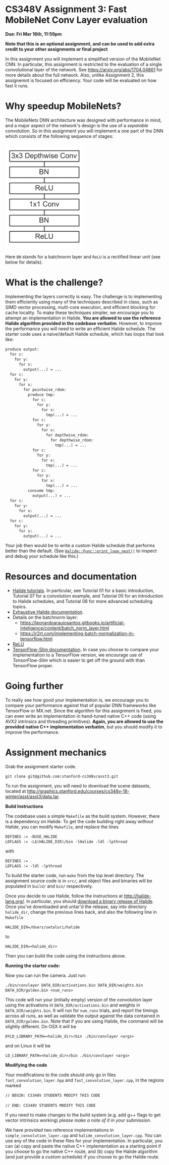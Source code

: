 # CS348V Assignment 3: Fast MobileNet Conv Layer evaluation #

__Due: Fri Mar 16th, 11:59pm__

__Note that this is an optional assignment, and can be used to add extra credit to your other assignments or final project__


In this assignment you will implement a simplified version of the MobileNet CNN. In particular, this assignment is restricted to the evaluation of a single convolutional layer of the network. See https://arxiv.org/abs/1704.04861 for more details about the full network. Also, unlike Assignment 2, this assignemnt is focused on efficiency. Your code will be evaluated on how fast it runs.

# Why speedup MobileNets? #
The MobileNets DNN architecture was designed with performance in mind, and a major aspect of the network's design is the use of a *separable* convolution. So in this assignment you will implement a one part of the DNN which consists of the following sequence of stages:

 ![MobileNet Layers](images/conv_layer.png "MobileNet Layers")

Here `BN` stands for a batchnorm layer and `ReLU` is a rectified linear unit (see below for details).

#  What is the challenge? #
Implementing the layers correctly is easy. The challenge is to implementing them efficiently using many of the techniques described in class, such as SIMD vector processing, multi-core execution, and efficient blocking for cache locality. To make these techniques simpler, we encourage you to attempt an implementation in Halide. **You are allowed to use the reference Halide algorithm provided in the codebase verbatim**. However, to improve the performance you will need to write an efficient Halide schedule. The starter code uses a naive/default Halide schedule, which has loops that look like:

    produce output:
      for c:
        for y:
          for x:
            output(...) = ...
      for c:
        for y:
          for x:
            for pointwise_rdom:
              produce tmp:
                for c:
                  for y:
                    for x:
                      tmp(...) = ...
                for c:
                  for y:
                    for x:
                      for depthwise_rdom:
                        for depthwise_rdom:
                          tmp(...) = ...
                for c:
                  for y:
                    for x:
                      tmp(...) = ...
                for c:
                  for y:
                    for x:
                      tmp(...) = ...
              consume tmp:
                output(...) = ...
      for c:
        for y:
          for x:
            output(...) = ...
      for c:
        for y:
          for x:
            output(...) = ...

Your job then would be to write a custom Halide schedule that performs better than the default. (See [`Halide::Func::print_loop_nest()`](http://halide-lang.org/docs/class_halide_1_1_func.html#a365488c2eaf769c61635120773e541e1) to inspect and debug your schedule like this.)

# Resources and documentation #
* [Halide tutorials](http://halide-lang.org/tutorials/tutorial_introduction.html). In particular, see Tutorial 01 for a basic introduction, Tutorial 07 for a convolution example, and Tutorial 05 for an introduction to Halide schedules, and Tutorial 08 for more advanced scheduling topics.
* [Exhaustive Halide documentation](http://halide-lang.org/docs/).
* Details on the batchnorm layer:
  - https://leonardoaraujosantos.gitbooks.io/artificial-inteligence/content/batch_norm_layer.html
  - https://r2rt.com/implementing-batch-normalization-in-tensorflow.html
* [ReLU](https://en.wikipedia.org/wiki/Rectifier_(neural_networks))
* [TensorFlow-Slim documentation](https://github.com/tensorflow/tensorflow/tree/master/tensorflow/contrib/slim). In case you choose to compare your implementation to a TensorFlow version, we encourage use of *TensorFlow-Slim* which is easier to get off the ground with than TensorFlow proper.

# Going further #
To really see how good your implementation is, we encourage you to compare your performance against that of popular DNN frameworks like TensorFlow or MX.net. Since the algorithm for this assignment is fixed, you can even write an implementation in hand-tuned native C++ code (using AVX2 intrinsics and threading primitives). **Again, you are allowed to use the provided native C++ implementation verbatim**, but you should modify it to improve the performance.

# Assignment mechanics #

Grab the assignment starter code.

    git clone git@github.com:stanford-cs348v/asst3.git

To run the assignment, you will need to download the scene datasets, located at http://graphics.stanford.edu/courses/cs348v-18-winter/asst/asst3/data.tar.

__Build Instructions__

The codebase uses a simple `Makefile` as the build system. However, there is a dependency on Halide. To get the code building right away *without Halide*, you can modify `Makefile`, and replace the lines

    DEFINES := -DUSE_HALIDE
    LDFLAGS := -L$(HALIDE_DIR)/bin -lHalide -ldl -lpthread

with

    DEFINES :=
    LDFLAGS := -ldl -lpthread

To build the starter code, run `make` from the top level directory. The assignment source code is in `src/`, and object files and binaries will be populated in `build/` and `bin/` respectively.

Once you decide to use Halide, follow the instructions at http://halide-lang.org/. In particular, you should [download a binary release of Halide](https://github.com/halide/Halide/releases). Once you've downloaded and untar'd the release, say into directory `halide_dir`, change the previous lines back, and also the following line in `Makefile`

    HALIDE_DIR=/Users/setaluri/halide

to

    HALIDE_DIR=<halide_dir>

Then you can build the code using the instructions above.

__Running the starter code:__

Now you can run the camera. Just run:

    ./bin/convlayer DATA_DIR/activations.bin DATA_DIR/weights.bin DATA_DIR/golden.bin <num_runs>

This code will run your (initially empty) version of the convolution layer using the activations in `DATA_DIR/activations.bin` and weights in `DATA_DIR/weights.bin`. It will run for `num_runs` trials, and report the timings across all runs, as well as validate the output against the data contained in `DATA_DIR/golden.bin`. Note that if you are using Halide, the command will be slightly different. On OSX it will be

    DYLD_LIBRARY_PATH=<halide_dir>/bin ./bin/convlayer <args>

and on Linux it will be

    LD_LIBRARY_PATH=<halide_dir>/bin ./bin/convlayer <args>

__Modifying the code__

Your modifications to the code should only go in files `fast_convolution_layer.hpp` and `fast_convolution_layer.cpp`, in the regions marked

    // BEGIN: CS348V STUDENTS MODIFY THIS CODE
    
    // END: CS348V STUDENTS MODIFY THIS CODE

If you need to make changes to the build system (e.g. add g++ flags to get vector intrinsics working) _please make a note of it in your submission_.

We have provided two reference implementations in `simple_convolution_layer.cpp` and `halide_convolution_layer.cpp`. You can use any of the code in these files for your implementation. In particular, you can (a) copy and paste the native C++ implementation as a starting point if you choose to go the native C++ route, and (b) copy the Halide algorithm (and just provide a custom schedule) if you choose to go the Halide route.
